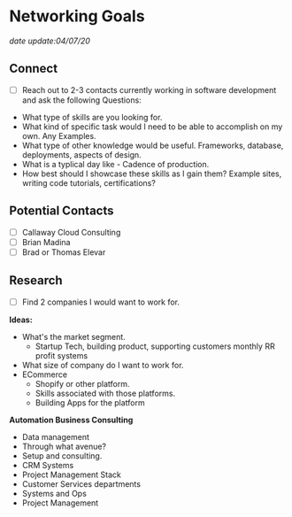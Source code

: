 # Networking Goals

_date update:04/07/20_

## Connect

-[ ] Reach out to 2-3 contacts currently working in software development and ask the following Questions:

- What type of skills are you looking for.
- What kind of specific task would I need to be able to accomplish on my own. Any Examples.
- What type of other knowledge would be useful. Frameworks, database, deployments, aspects of design.
- What is a typlical day like - Cadence of production.
- How best should I showcase these skills as I gain them? Example sites, writing code tutorials, certifications?

## Potential Contacts

- [ ] Callaway Cloud Consulting
- [ ] Brian Madina
- [ ] Brad or Thomas Elevar

## Research

-[ ] Find 2 companies I would want to work for.

**Ideas:**

- What's the market segment.
  - Startup Tech, building product, supporting customers monthly RR profit systems
- What size of company do I want to work for.
- ECommerce
  - Shopify or other platform.
  - Skills associated with those platforms.
  - Building Apps for the platform

**Automation Business Consulting**

- Data management
- Through what avenue?
- Setup and consulting.
- CRM Systems
- Project Management Stack
- Customer Services departments
- Systems and Ops
- Project Management
